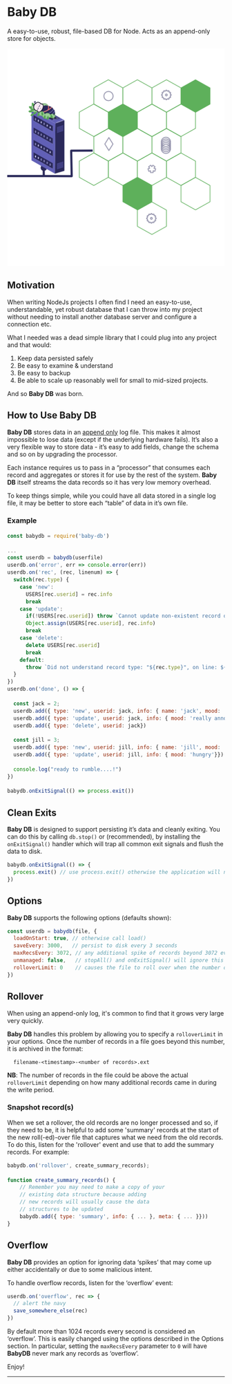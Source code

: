 # Baby DB

A easy-to-use, robust, file-based DB for Node. Acts as an append-only store for objects.

![icon](./baby-db.png)

## Motivation

When writing NodeJs projects I often find I need an easy-to-use, understandable, yet robust database that I can throw into my project without needing to install another database server and configure a connection etc.

What I needed was a dead simple library that I could plug into any project and that would:

1. Keep data persisted safely
2. Be easy to examine & understand
3. Be easy to backup
4. Be able to scale up reasonably well for small to mid-sized projects.

And so **Baby DB** was born.

## How to Use Baby DB

**Baby DB** stores data in an [append only](https://en.wikipedia.org/wiki/Append-only) log file. This makes it almost impossible to lose data (except if the underlying hardware fails). It’s also a very flexible way to store data - it’s easy to add fields, change the schema and so on by upgrading the processor.

Each instance requires us to pass in a “processor” that consumes each record and aggregates or stores it for use by the rest of the system.  **Baby DB** itself streams the data records so it has very low memory overhead.

To keep things simple, while you could have all data stored in a single log file, it may be better to store each “table” of data in it’s own file.

### Example

```javascript
const babydb = require('baby-db')

...
const userdb = babydb(userfile)
userdb.on('error', err => console.error(err))
userdb.on('rec', (rec, linenum) => {
  switch(rec.type) {
    case 'new':
      USERS[rec.userid] = rec.info
      break
    case 'update':
      if(!USERS[rec.userid]) throw `Cannot update non-existent record on line: ${linenum}`
      Object.assign(USERS[rec.userid], rec.info)
      break
    case 'delete':
      delete USERS[rec.userid]
      break
    default:
      throw `Did not understand record type: "${rec.type}", on line: ${linenum}`
  }
})
userdb.on('done', () => {

  const jack = 2;
  userdb.add({ type: 'new', userid: jack, info: { name: 'jack', mood: 'annoyed'}})
  userdb.add({ type: 'update', userid: jack, info: { mood: 'really annoyed'}})
  userdb.add({ type: 'delete', userid: jack})

  const jill = 3;
  userdb.add({ type: 'new', userid: jill, info: { name: 'jill', mood: 'sleepy'}})
  userdb.add({ type: 'update', userid: jill, info: { mood: 'hungry'}})

  console.log("ready to rumble....!")
})

babydb.onExitSignal(() => process.exit())

```

## Clean Exits

**Baby DB** is designed to support persisting it’s data and cleanly exiting. You can do this by calling `db.stop()` or (recommended), by installing the `onExitSignal()` handler which will trap all common exit signals and flush the data to disk.

```javascript
babydb.onExitSignal(() => {
  process.exit() // use process.exit() otherwise the application will not exit
})
```

## Options

**Baby DB** supports the following options (defaults shown):

```javascript
const userdb = babydb(file, {
  loadOnStart: true, // otherwise call load()
  saveEvery: 3000,   // persist to disk every 3 seconds
  maxRecsEvery: 3072, // any additional spike of records beyond 3072 every 3 seconds will raise an 'overflow' event
  unmanaged: false,   // stopAll() and onExitSignal() will ignore this database if true
  rolloverLimit: 0    // causes the file to roll over when the number of records goes over (see below)
})
```

## Rollover

When using an append-only log, it's common to find that it grows very large very quickly.

**Baby DB** handles this problem by allowing you to specify a `rolloverLimit` in your options. Once the number of records in a file goes beyond this number, it is archived in the format:

```
  filename-<timestamp>-<number of records>.ext
```

**NB**: The number of records in the file could be above the actual `rolloverLimit` depending on how many additional records came in during the write period.

### Snapshot record(s)

When we set a rollover, the old records are no longer processed and so, if they need to be, it is helpful to add some 'summary' records at the start of the new roll(-ed)-over file that captures what we need from the old records. To do this, listen for the 'rollover' event and use that to add the summary records. For example:

```javascript
babydb.on('rollover', create_summary_records);

function create_summary_records() {
    // Remember you may need to make a copy of your
    // existing data structure because adding
    // new records will usually cause the data
    // structures to be updated
    babydb.add({ type: 'summary', info: { ... }, meta: { ... }}))
}
```

## Overflow

**Baby DB** provides an option for ignoring data ‘spikes’ that may come up either accidentally or due to some malicious intent. 

To handle overflow records, listen for the ‘overflow’ event:

```javascript
userdb.on('overflow', rec => {
  // alert the navy
  save_somewhere_else(rec)
})
```

By default more than 1024 records every second is considered an ‘overflow’. This is easily changed using the options described in the Options section. In particular, setting the `maxRecsEvery` parameter to `0` will have **BabyDB** never mark any records as ‘overflow’.

Enjoy!

------

